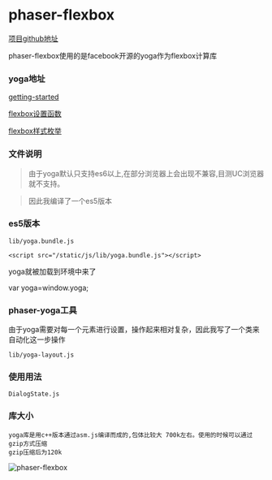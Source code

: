 # phaser-flexbox

[项目github地址](https://github.com/liangdas/phaser-flexbox)

phaser-flexbox使用的是facebook开源的yoga作为flexbox计算库

### yoga地址

[getting-started](https://facebook.github.io/yoga/docs/getting-started/)

[flexbox设置函数](https://github.com/facebook/yoga/blob/master/javascript/sources/Node.hh)

[flexbox样式枚举](https://github.com/facebook/yoga/blob/master/javascript/sources/YGEnums.js)

### 文件说明

> 由于yoga默认只支持es6以上,在部分浏览器上会出现不兼容,目测UC浏览器就不支持。

> 因此我编译了一个es5版本

### es5版本

    lib/yoga.bundle.js

    <script src="/static/js/lib/yoga.bundle.js"></script>

yoga就被加载到环境中来了

var yoga=window.yoga;

### phaser-yoga工具

由于yoga需要对每一个元素进行设置，操作起来相对复杂，因此我写了一个类来自动化这一步操作

    lib/yoga-layout.js

### 使用用法

    DialogState.js

### 库大小

    yoga库是用c++版本通过asm.js编译而成的,包体比较大 700k左右。使用的时候可以通过gzip方式压缩
    gzip压缩后为120k

![phaser-flexbox](https://github.com/liangdas/phaser-flexbox/blob/master/demo.png)